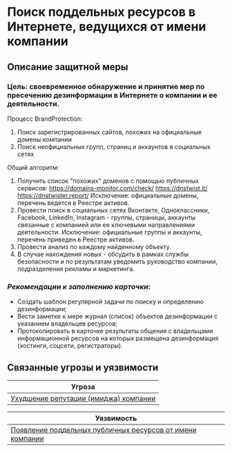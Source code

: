 # Поиск поддельных ресурсов в Интернете, ведущихся от имени компании

## Описание защитной меры
### Цель: своевременное обнаружение и принятие мер по пресечению дезинформации в Интернете о компании и ее деятельности.

Процесс BrandProtection:
1. Поиск зарегистрированных сайтов, похожих на официальные домены компании
2. Поиск неофициальных групп, страниц и аккаунтов в социальных сетях

Общий алгоритм:
1. Получить список "похожих" доменов с помощью публичных сервисов:
https://domains-monitor.com/check/
https://dnstwist.it/
https://dnstwister.report/
Исключение: официальные домены, перечень ведется в Реестре активов.
2. Провести поиск в социальных сетях Вконтакте, Одноклассники, Facebook, LinkedIn, Instagram - группы, страницы, аккаунты связанные с компанией или ее ключевыми направлениями деятельности.
Исключение: официальные группы и аккаунты, перечень приведен в Реестре активов.
3. Провести анализ по каждому найденному объекту.
4. В случае нахождения новых - обсудить в рамках службы безопасности и по результатам уведомить руководство компании, подразделения рекламы и маркетинга.

### *Рекомендации к заполнению карточки*:
+ Создать шаблон регулярной задачи по поиску и определению дезинформации;
+ Вести заметке к мере журнал (список) объектов дезинформации с указанием владельцев ресурсов;
+ Протоколировать в карточке результаты общения с владельцами информационной ресурсов на которых размещена дезинформация (хостинги, соцсети, регистраторы).

## Связанные угрозы и уязвимости
|Угроза|
|-|
|[Ухудшение репутации (имиджа) компании](/vkr/threats/page24)|


|Уязвимость|
|-|
|[Появление поддельных публичных ресурсов от имени компании](/vkr/vulnerabilities/page27)|
